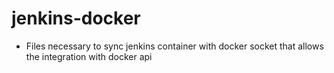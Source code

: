 # jenkins-docker

- Files necessary to sync jenkins container with docker socket that allows the integration with docker api
